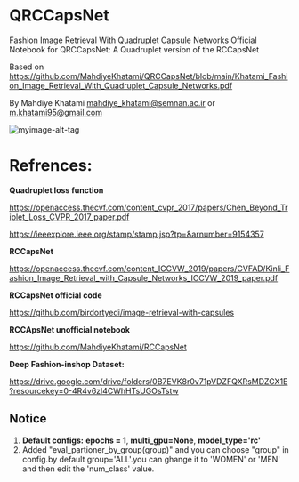 # QRCCapsNet
Fashion Image Retrieval With Quadruplet Capsule Networks
Official Notebook for QRCCapsNet: A Quadruplet version of the RCCapsNet

Based on https://github.com/MahdiyeKhatami/QRCCapsNet/blob/main/Khatami_Fashion_Image_Retrieval_With_Quadruplet_Capsule_Networks.pdf

By Mahdiye Khatami mahdiye_khatami@semnan.ac.ir or m.khatami95@gmail.com

![myimage-alt-tag]([https://drive.google.com/file/d/1KDTzMgJ-2FS4II6ZVut7Ri5ESMYsCv7A/view?usp=sharing](https://i.postimg.cc/wM85JMdy/15.png))

# Refrences:

**Quadruplet loss function**

https://openaccess.thecvf.com/content_cvpr_2017/papers/Chen_Beyond_Triplet_Loss_CVPR_2017_paper.pdf

https://ieeexplore.ieee.org/stamp/stamp.jsp?tp=&arnumber=9154357

**RCCapsNet**

https://openaccess.thecvf.com/content_ICCVW_2019/papers/CVFAD/Kinli_Fashion_Image_Retrieval_with_Capsule_Networks_ICCVW_2019_paper.pdf

**RCCapsNet official code**

 https://github.com/birdortyedi/image-retrieval-with-capsules


**RCCApsNet unofficial  notebook**

 https://github.com/MahdiyeKhatami/RCCapsNet

**Deep Fashion-inshop Dataset:**

 https://drive.google.com/drive/folders/0B7EVK8r0v71pVDZFQXRsMDZCX1E?resourcekey=0-4R4v6zl4CWhHTsUGOsTstw

## Notice
1.   **Default configs:** **epochs = 1**, **multi_gpu=None**, **model_type='rc'** 
2. Added "eval_partioner_by_group(group)" and you can choose "group" in config.by default group='ALL'.you can ghange it to 'WOMEN' or 'MEN' and then edit the 'num_class' value.

